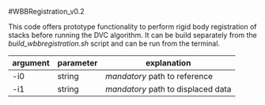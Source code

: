 #WBBRegistration_v0.2

This code offers prototype functionality to perform rigid body registration of stacks before running the DVC algorithm.
It can be build separately from the *build_wbbregistration.sh* script and can be run from the terminal.

|argument|parameter|explanation|
|--------|---------|-----------|
| -i0    | string  | *mandatory* path to reference |
| -i1    | string  | *mandatory* path to displaced data |

